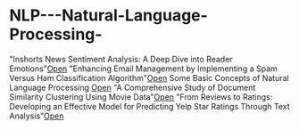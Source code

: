 # NLP---Natural-Language-Processing-
"Inshorts News Sentiment Analysis: A Deep Dive into Reader Emotions"[Open](https://github.com/Harsh-Baghel001/NLP---Natural-Language-Processing-/blob/main/Inshorts%20News%20Sentiment%20Analysis.ipynb)
"Enhancing Email Management by Implementing a Spam Versus Ham Classification Algorithm"[Open](https://github.com/Harsh-Baghel001/NLP---Natural-Language-Processing-/blob/main/NLP-%20Spam%20Classification.ipynb)
Some Basic Concepts of Natural Language Processing [Open](https://github.com/Harsh-Baghel001/NLP---Natural-Language-Processing-/blob/main/NLP-%20Basic%20Concepts.ipynb)
"A Comprehensive Study of Document Similarity Clustering Using Movie Data"[Open](https://github.com/Harsh-Baghel001/NLP---Natural-Language-Processing-/blob/main/Document%20Similarity%20Clustering%20using%20movie%20Data.ipynb)
"From Reviews to Ratings: Developing an Effective Model for Predicting Yelp Star Ratings Through Text Analysis"[Open](https://github.com/Harsh-Baghel001/NLP---Natural-Language-Processing-/blob/main/Yelp%20Reviews.ipynb)
